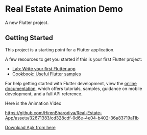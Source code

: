 # Real Estate Animation Demo

A new Flutter project.

## Getting Started

This project is a starting point for a Flutter application.

A few resources to get you started if this is your first Flutter project:

- [Lab: Write your first Flutter app](https://docs.flutter.dev/get-started/codelab)
- [Cookbook: Useful Flutter samples](https://docs.flutter.dev/cookbook)

For help getting started with Flutter development, view the
[online documentation](https://docs.flutter.dev/), which offers tutorials,
samples, guidance on mobile development, and a full API reference.

Here is the Animation Video

https://github.com/HirenBharodiya/Real-Estate-App/assets/32671383/cd328cdf-0d6e-4e04-b402-36a83719a11b

[Download Apk from here](https://drive.google.com/file/d/1W-iL5nafO-hnKAle8QMDGpF1uQegef4e/view?usp=sharing)
